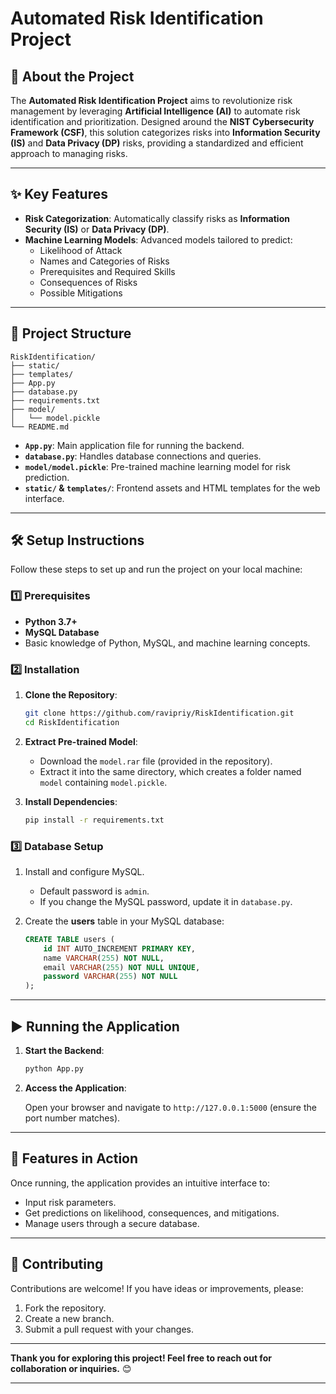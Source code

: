 # Automated Risk Identification Project

## 🚀 About the Project

The **Automated Risk Identification Project** aims to revolutionize risk management by leveraging **Artificial Intelligence (AI)** to automate risk identification and prioritization. Designed around the **NIST Cybersecurity Framework (CSF)**, this solution categorizes risks into **Information Security (IS)** and **Data Privacy (DP)** risks, providing a standardized and efficient approach to managing risks.

---

## ✨ Key Features

- **Risk Categorization**: Automatically classify risks as **Information Security (IS)** or **Data Privacy (DP)**.  
- **Machine Learning Models**: Advanced models tailored to predict:
  - Likelihood of Attack
  - Names and Categories of Risks
  - Prerequisites and Required Skills
  - Consequences of Risks
  - Possible Mitigations  

---

## 📂 Project Structure

```
RiskIdentification/
├── static/
├── templates/
├── App.py
├── database.py
├── requirements.txt
├── model/
│   └── model.pickle
└── README.md
```

- **`App.py`**: Main application file for running the backend.  
- **`database.py`**: Handles database connections and queries.  
- **`model/model.pickle`**: Pre-trained machine learning model for risk prediction.  
- **`static/` & `templates/`**: Frontend assets and HTML templates for the web interface.  

---

## 🛠️ Setup Instructions

Follow these steps to set up and run the project on your local machine:

### 1️⃣ Prerequisites

- **Python 3.7+**
- **MySQL Database**
- Basic knowledge of Python, MySQL, and machine learning concepts.

### 2️⃣ Installation

1. **Clone the Repository**:  

   ```bash
   git clone https://github.com/ravipriy/RiskIdentification.git
   cd RiskIdentification
   ```

2. **Extract Pre-trained Model**:  
   - Download the `model.rar` file (provided in the repository).  
   - Extract it into the same directory, which creates a folder named `model` containing `model.pickle`.

3. **Install Dependencies**:  

   ```bash
   pip install -r requirements.txt
   ```

### 3️⃣ Database Setup

1. Install and configure MySQL.  

   - Default password is `admin`.  
   - If you change the MySQL password, update it in `database.py`.

2. Create the **users** table in your MySQL database:  

   ```sql
   CREATE TABLE users (
       id INT AUTO_INCREMENT PRIMARY KEY,
       name VARCHAR(255) NOT NULL,
       email VARCHAR(255) NOT NULL UNIQUE,
       password VARCHAR(255) NOT NULL
   );
   ```

---

## ▶️ Running the Application

1. **Start the Backend**:  

   ```bash
   python App.py
   ```

2. **Access the Application**:  

   Open your browser and navigate to `http://127.0.0.1:5000` (ensure the port number matches).

---

## 🌟 Features in Action

Once running, the application provides an intuitive interface to:  
- Input risk parameters.  
- Get predictions on likelihood, consequences, and mitigations.  
- Manage users through a secure database.

---

## 🤝 Contributing

Contributions are welcome! If you have ideas or improvements, please:  
1. Fork the repository.  
2. Create a new branch.  
3. Submit a pull request with your changes.

---

**Thank you for exploring this project! Feel free to reach out for collaboration or inquiries.** 😊

--- 
